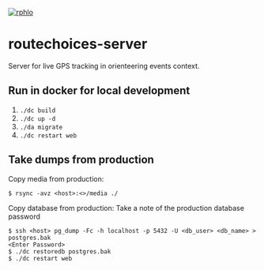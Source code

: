 [![rphlo](https://circleci.com/gh/rphlo/routechoices-server.svg?style=shield&1)](https://circleci.com/gh/rphlo/routechoices-server)

routechoices-server
==================

Server for live GPS tracking in orienteering events context.

Run in docker for local development
-----------------------------------

1. `./dc build`
2. `./dc up -d`
3. `./da migrate`
4. `./dc restart web`


Take dumps from production
--------------------------

Copy media from production:

    $ rsync -avz <host>:<>/media ./

Copy database from production:
Take a note of the production database password

    $ ssh <host> pg_dump -Fc -h localhost -p 5432 -U <db_user> <db_name> > postgres.bak
    <Enter Password>
    $ ./dc restoredb postgres.bak
    $ ./dc restart web
